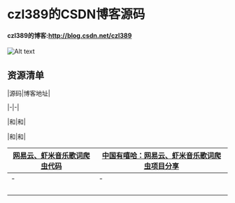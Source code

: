 #  czl389的CSDN博客源码

#### czl389的博客:<http://blog.csdn.net/czl389>

![Alt text](https://avatar.csdn.net/2/C/5/1_czl389.jpg)

## 资源清单

|源码|博客地址|

|-|-|

|和|和|

|和|和|



| [网易云、虾米音乐歌词爬虫代码](https://github.com/czl389/csdn-czl389/tree/master/%E3%80%8A%E4%B8%AD%E5%9B%BD%E6%9C%89%E5%98%BB%E5%93%88%E3%80%8B%E5%85%AC%E5%BC%80%E8%AF%BE%E6%96%87%E6%A1%A3%E3%80%81%E6%95%B0%E6%8D%AE%E4%B8%8E%E4%BB%A3%E7%A0%81%20by%E7%A8%80%E7%89%9B%E5%AD%A6%E9%99%A2) | [中国有嘻哈：网易云、虾米音乐歌词爬虫项目分享](http://blog.csdn.net/czl389/article/details/77278166) |
| ---------------------------------------- | ---------------------------------------- |
| -                                        | -                                        |
|                                          |                                          |
|                                          |                                          |
|                                          |                                          |
|                                          |                                          |

